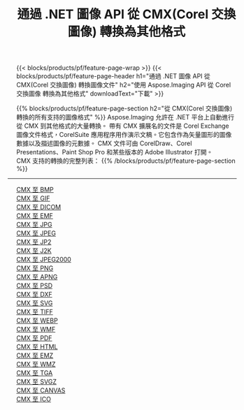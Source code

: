 ﻿---
title: 通過 .NET 圖像 API 從 CMX(Corel 交換圖像) 轉換為其他格式 
weight: 3920
url: /zh-hant/net/conversion/from/cmx 
lang: zh-hant
langdirlevel: 2
locales: zh-hans,ja,it,ru,de,es,fr,nl,id,lt,pl,pt,vi,tr,ko,zh-hant,ar,hi,th,sv,cs,uk,he
description: 使用 Aspose.Imaging，您可以輕鬆地將 CMX(Corel 交換圖像) 轉換為其他格式
---

{{< blocks/products/pf/feature-page-wrap >}}
{{< blocks/products/pf/feature-page-header h1="通過 .NET 圖像 API 從 CMX(Corel 交換圖像) 轉換圖像文件" h2="使用 Aspose.Imaging API 從 Corel 交換圖像 轉換為其他格式" downloadText="下載" >}}


{{% blocks/products/pf/feature-page-section  h2="從 CMX(Corel 交換圖像) 轉換的所有支持的圖像格式" %}}
Aspose.Imaging 允許在 .NET 平台上自動進行從 CMX 到其他格式的大量轉換。 帶有 CMX 擴展名的文件是 Corel Exchange 圖像文件格式，CorelSuite 應用程序用作演示文稿。它包含作為矢量圖形的圖像數據以及描述圖像的元數據。 CMX 文件可由 CorelDraw、Corel Presentations、Paint Shop Pro 和某些版本的 Adob​​e Illustrator 打開。
<br/>
CMX 支持的轉換的完整列表：
{{% /blocks/products/pf/feature-page-section %}}
<div class="container-fluid productfamilypage bg-gray">
    <div class="convertypes bg-gray agp-content section">
        <div class="container">
		<hr style="margin-left:-20px;"/>
		<div class="row other-converters">
		    <div class='col-md-2 other-converter remove-lp remove-rp'><a href="/imaging/zh-hant/net/conversion/cmx-to-bmp" >CMX 至 BMP</a></div><div class='col-md-2 other-converter remove-lp remove-rp'><a href="/imaging/zh-hant/net/conversion/cmx-to-gif" >CMX 至 GIF</a></div><div class='col-md-2 other-converter remove-lp remove-rp'><a href="/imaging/zh-hant/net/conversion/cmx-to-dicom" >CMX 至 DICOM</a></div><div class='col-md-2 other-converter remove-lp remove-rp'><a href="/imaging/zh-hant/net/conversion/cmx-to-emf" >CMX 至 EMF</a></div><div class='col-md-2 other-converter remove-lp remove-rp'><a href="/imaging/zh-hant/net/conversion/cmx-to-jpg" >CMX 至 JPG</a></div><div class='col-md-2 other-converter remove-lp remove-rp'><a href="/imaging/zh-hant/net/conversion/cmx-to-jpeg" >CMX 至 JPEG</a></div><div class='col-md-2 other-converter remove-lp remove-rp'><a href="/imaging/zh-hant/net/conversion/cmx-to-jp2" >CMX 至 JP2</a></div><div class='col-md-2 other-converter remove-lp remove-rp'><a href="/imaging/zh-hant/net/conversion/cmx-to-j2k" >CMX 至 J2K</a></div><div class='col-md-2 other-converter remove-lp remove-rp'><a href="/imaging/zh-hant/net/conversion/cmx-to-jpeg2000" >CMX 至 JPEG2000</a></div><div class='col-md-2 other-converter remove-lp remove-rp'><a href="/imaging/zh-hant/net/conversion/cmx-to-png" >CMX 至 PNG</a></div><div class='col-md-2 other-converter remove-lp remove-rp'><a href="/imaging/zh-hant/net/conversion/cmx-to-apng" >CMX 至 APNG</a></div><div class='col-md-2 other-converter remove-lp remove-rp'><a href="/imaging/zh-hant/net/conversion/cmx-to-psd" >CMX 至 PSD</a></div><div class='col-md-2 other-converter remove-lp remove-rp'><a href="/imaging/zh-hant/net/conversion/cmx-to-dxf" >CMX 至 DXF</a></div><div class='col-md-2 other-converter remove-lp remove-rp'><a href="/imaging/zh-hant/net/conversion/cmx-to-svg" >CMX 至 SVG</a></div><div class='col-md-2 other-converter remove-lp remove-rp'><a href="/imaging/zh-hant/net/conversion/cmx-to-tiff" >CMX 至 TIFF</a></div><div class='col-md-2 other-converter remove-lp remove-rp'><a href="/imaging/zh-hant/net/conversion/cmx-to-webp" >CMX 至 WEBP</a></div><div class='col-md-2 other-converter remove-lp remove-rp'><a href="/imaging/zh-hant/net/conversion/cmx-to-wmf" >CMX 至 WMF</a></div><div class='col-md-2 other-converter remove-lp remove-rp'><a href="/imaging/zh-hant/net/conversion/cmx-to-pdf" >CMX 至 PDF</a></div><div class='col-md-2 other-converter remove-lp remove-rp'><a href="/imaging/zh-hant/net/conversion/cmx-to-html" >CMX 至 HTML</a></div><div class='col-md-2 other-converter remove-lp remove-rp'><a href="/imaging/zh-hant/net/conversion/cmx-to-emz" >CMX 至 EMZ</a></div><div class='col-md-2 other-converter remove-lp remove-rp'><a href="/imaging/zh-hant/net/conversion/cmx-to-wmz" >CMX 至 WMZ</a></div><div class='col-md-2 other-converter remove-lp remove-rp'><a href="/imaging/zh-hant/net/conversion/cmx-to-tga" >CMX 至 TGA</a></div><div class='col-md-2 other-converter remove-lp remove-rp'><a href="/imaging/zh-hant/net/conversion/cmx-to-svgz" >CMX 至 SVGZ</a></div><div class='col-md-2 other-converter remove-lp remove-rp'><a href="/imaging/zh-hant/net/conversion/cmx-to-canvas" >CMX 至 CANVAS</a></div><div class='col-md-2 other-converter remove-lp remove-rp'><a href="/imaging/zh-hant/net/conversion/cmx-to-ico" >CMX 至 ICO</a></div>
                </div>
        </div>
    </div>
</div>
<br/>


